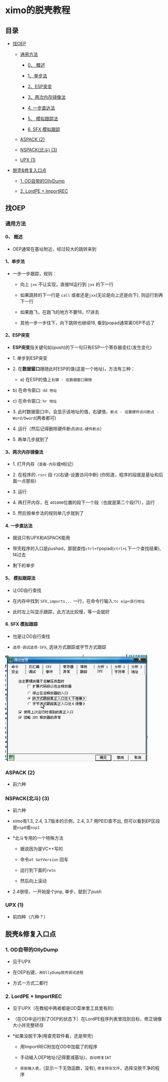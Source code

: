 # ximo的脱壳教程

## 目录

*   [找OEP](#找oep)

    *   [通用方法](#通用方法)

        *   [0、 概述](#0-概述)

        *   [1、单步法](#1单步法)

        *   [2、ESP突变](#2esp突变)

        *   [3、两次内存镜像法](#3两次内存镜像法)

        *   [4. 一步直达法](#4-一步直达法)

        *   [5、 模拟跟踪法](#5-模拟跟踪法)

        *   [6. SFX 模拟跟踪](#6-sfx-模拟跟踪)

    *   [ASPACK (2)](#aspack-2)

    *   [NSPACK(北斗) (3)](#nspack北斗-3)

    *   [UPX (1)](#upx-1)

*   [脱壳&修复入口点](#脱壳修复入口点)

    *   [1. OD自带的OllyDump](#1-od自带的ollydump)

    *   [2. LordPE + ImportREC](#2-lordpe--importrec)

## 找OEP

### 通用方法

#### 0、 概述

*   OEP通常在基址附近，经过较大的跳转来到

#### 1、单步法

*   一步一步跟踪，规则：

    *   向上 `jxx` 不让实现，直接f4运行到 `jxx` 的下一行

    *   如果跳转的下一行是 `call` 或者还是`jxx`(无论是向上还是向下), 则运行到再下一行

    *   如果跑飞，在跑飞的地方不要f8，f7进去

    *   其他一步一步往下，向下跳转也继续f8, 看到popad通常离OEP不远了

#### 2、ESP突变

*   **ESP突变**指关键句如(push)的下一句只有ESP一个寄存器变红(发生变化)

*   1\. 单步到ESP突变

*   2\. 在**数据窗口**跟随此时ESP的值(这是一个地址)，方法有三种：

    *   a) 在ESP的值上`右键 - 在数据窗口跟随`

*   b) 在命令窗口: `dd 地址`

*   c) 在命令窗口: `hr 地址`

*   3\. 此时数据窗口中，会显示该地址的值，右键值，`断点 - 设置硬件访问断点 - Word/Dword`(两者都可)

*   4\. 运行（然后记得删除硬件断点`调试-硬件断点`）

*   5\. 再单几步就到了

#### 3、两次内存镜像法

*   1\. 打开内存（`查看-内存`或`M`标记）

*   2\. 在程序的`.rsrc` 段 `f2`(右键-设置访问中断) (你知道，程序的段就是基址和后面一点那些)

*   3\. 运行

*   4\. 再打开内存，在 `401000`位置的段下一个段（也就是第二个段(?)），运行

*   5\. 然后按单步法的规则单几步就到了

#### 4. 一步直达法

*   据说只有UPX和ASPACK能用

*   带壳程序的入口是pushad，那就查找`ctrl+f`popad(`ctrl+L`下一个查找结果), f4过去

*   剩下的单步

#### 5、 模拟跟踪法

*   让OD自行查找

*   在内存中找到 `SFX,imports,..`  一行，在命令行输入:`tc eip<该行地址`

*   此时左上叫显示跟踪，此方法比较慢，等一会就好

#### 6. SFX 模拟跟踪

*   也是让OD自行查找

*   `选项-调试选项-SFX`, 选块方式跟踪或字节方式跟踪

![](image/image_1641292424139_0_g810tNCkyU.png)

### ASPACK (2)

*   前六种

### NSPACK(北斗) (3)

*   前六种

*   ximo有1.3, 2.4, 3.7版本的示例，2.4, 3.7 用PEID查不出, 但可以看到EP区段是`nsp0`或`nsp1`

*   \*北斗专用的一个特殊方法

    *   据说因为是VC++写的

    *   命令`at GetVersion` 回车

    *   运行到下面的`retn`

    *   然后向上滚动

*   2.4很怪，一开始是个jmp, 单步，就到了push

### UPX (1)

*   前四种（六种？）

## 脱壳&修复入口点

### 1. OD自带的OllyDump

*   见于UPX

*   在OEP右键，`用OllyDump脱壳调试进程`

*   方式一方式二都行

### 2. LordPE + ImportREC

*   见于UPX（在教程中两者都是OD菜单里工具里有的）

*   （在OD中运行到了OEP的状态下）在LordPE程序列表里找到目标，修正镜像大小并完整转存

*   \*如果没脱干净(用查壳软件看，还是带壳)

    *   用ImportREC附加在OD中加载了的程序

    *   手动输入OEP地址(记得要减基址)，`自动修复IAT`

    *   `获取输入表`，(显示一下无效函数，没有),  `修复转存文件`，选择没脱干净的程序
